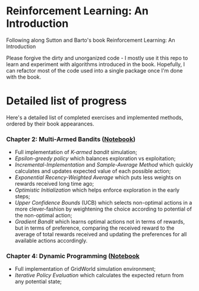 # Reinforcement Learning: An Introduction

Following along Sutton and Barto's book Reinforcement Learning: An Introduction

Please forgive the dirty and unorganized code - I mostly use it this repo to learn and experiment with algorithms introduced in the book. Hopefully, I can refactor most of the code used into a single package once I'm done with the book. 

# Detailed list of progress

Here's a detailed list of completed exercises and implemented methods, ordered by their book appearances.

### Chapter 2: Multi-Armed Bandits ([Notebook](https://github.com/8horn/reinforcement-learning-book/blob/master/Multi-Armed-Bandits.ipynb))


- Full implementation of *K-armed bandit* simulation;
- *Epsilon-greedy policy* which balances exploration vs exploitation;
- *Incremental-Implementation* and *Sample-Average Method* which quickly calculates and updates expected value of each possible action;
- *Exponential Recency-Weighted Average* which puts less weights on rewards received long time ago;
- *Optimistic Initialization* which helps enforce exploration in the early steps;
- *Upper Confidence Bounds* (UCB) which selects non-optimal actions in a more clever-fashion by weightening the choice according to potential of the non-optimal action;
- *Gradient Bandit* which learns optimal actions not in terms of rewards, but in terms of preference, comparing the received reward to the average of total rewards received and updating the preferences for all available actions accordingly.

### Chapter 4: Dynamic Programming ([Notebook](https://github.com/8horn/reinforcement-learning-book/blob/master/Dynamic-Programming.ipynb)

- Full implementation of GridWorld simulation environment;
- *Iterative Policy Evaluation* which calculates the expected return from any potential state;
